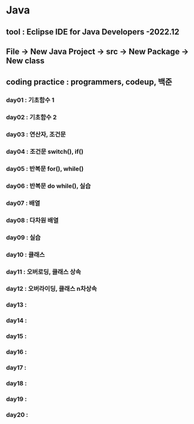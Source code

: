 # Java
## tool : Eclipse IDE for Java Developers -2022.12
## File -> New Java Project -> src -> New Package -> New class 
## coding practice : programmers, codeup, 백준
### day01 : 기초함수 1
### day02 : 기초함수 2
### day03 : 연산자, 조건문
### day04 : 조건문 switch(), if()
### day05 : 반복문 for(), while()
### day06 : 반복문 do while(), 실습
### day07 : 배열
### day08 : 다차원 배열
### day09 : 실습
### day10 : 클래스
### day11 : 오버로딩, 클래스 상속
### day12 : 오버라이딩, 클래스 n차상속
### day13 :
### day14 :
### day15 :
### day16 :
### day17 :
### day18 :
### day19 :
### day20 :
